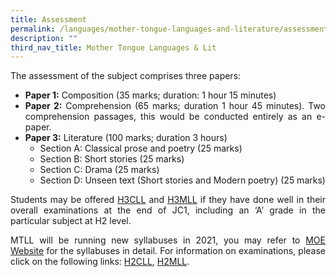```yaml
---
title: Assessment
permalink: /languages/mother-tongue-languages-and-literature/assessment/
description: ""
third_nav_title: Mother Tongue Languages & Lit
---
```

<div align=justify>
<p>
The assessment of the subject comprises three papers:
<ul>
	<li><strong>Paper 1:</strong> Composition (35 marks; duration: 1 hour 15 minutes)</li>
	<li><strong>Paper 2:</strong> Comprehension (65 marks; duration 1 hour 45 minutes). Two 
comprehension passages, this would be conducted entirely as an e-paper.</li>
	<li><strong>Paper 3:</strong> Literature (100 marks; duration 3 hours)
		<ul>
			<li>Section A: Classical prose and poetry (25 marks)</li>
			<li>Section B: Short stories (25 marks)</li>
			<li>Section C: Drama (25 marks)</li>
			<li>Section D: Unseen text (Short stories and Modern poetry) (25 marks)</li></ul></ul>

<p>
Students may be offered <a href="https://www.seab.gov.sg/docs/default-source/national-examinations/syllabus/alevel/2022syllabus/9901_y22_sy.pdf">H3CLL</a> and <a href="https://www.seab.gov.sg/docs/default-source/national-examinations/syllabus/alevel/2022syllabus/9921_y22_sy.pdf">H3MLL</a> if they have done well in their overall examinations at the end of JC1, including an ‘A’ grade in the particular subject at H2 level.</p>

<p>
MTLL will be running new syllabuses in 2021, you may refer to <a href="https://www.moe.gov.sg/post-secondary/a-level-curriculum-and-subject-syllabuses">MOE Website</a> for the syllabuses in detail. For information on examinations, please click on the following links: <a href="https://www.seab.gov.sg/docs/default-source/national-examinations/syllabus/alevel/2022syllabus/9575_y22_sy.pdf">H2CLL</a>, <a href="https://www.seab.gov.sg/docs/default-source/national-examinations/syllabus/alevel/2022syllabus/9576_y22_sy.pdf">H2MLL</a>.</p>